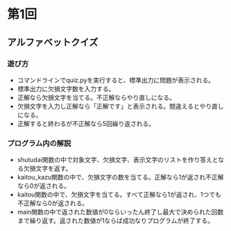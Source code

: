 # 第1回
## アルファベットクイズ
### 遊び方
* コマンドラインでquiz.pyを実行すると、標準出力に問題が表示される。
* 標準出力に欠損文字数を入力する。
* 正解なら欠損文字を当てる。不正解ならやり直しになる。
* 欠損文字を入力し正解なら「正解です」と表示される。間違えるとやり直しになる。
* 正解すると終わるが不正解なら5回繰り返される。

### プログラム内の解説
* shutudai関数の中で対象文字、欠損文字、表示文字のリストを作り答えとなる欠損文字を返す。
* kaitou_kazu関数の中で、欠損文字の数を当てる。正解なら1が返され不正解なら0が返される。
* kaitou関数の中で、欠損文字を当てる。すべて正解なら1が返され、1つでも不正解なら0が返される。
* main関数の中で返された数値が0ならいったん終了し最大で決められた回数まで繰り返す。返された数値が1ならば成功なりプログラムが終了する。